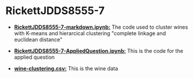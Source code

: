 # RickettJDDS8555-7

- **[RickettJDDS8555-7-markdown.ipynb:](/RickettJDDS8555-7-markdown.ipynb)** The code used to cluster wines with K-means and hierarcical clustering "complete linkage and euclidean distance"

- **[RickettJDDS8555-7-AppliedQuestion.ipynb:](/RickettJDDS8555-7-AppliedQuestion.ipynb)** This is the code for the applied question

- **[wine-clustering.csv:](/wine-clustering.csv)** This is the wine data
